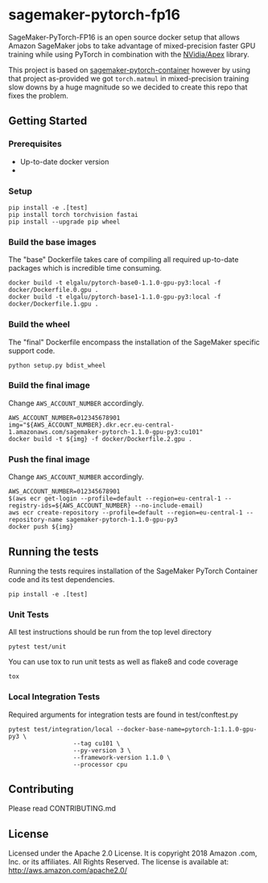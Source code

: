 # sagemaker-pytorch-fp16

SageMaker-PyTorch-FP16 is an open source docker setup that allows Amazon SageMaker jobs to take advantage of mixed-precision faster GPU training while using PyTorch in combination with the [NVidia/Apex](https://github.com/NVIDIA/apex) library.

This project is based on [sagemaker-pytorch-container](https://github.com/aws/sagemaker-pytorch-container) however by using that project as-provided we got `torch.matmul` in mixed-precision training slow downs by a huge magnitude so we decided to create this repo that fixes the problem.

## Getting Started

### Prerequisites
+ Up-to-date docker version
+

### Setup
    pip install -e .[test]
    pip install torch torchvision fastai
    pip install --upgrade pip wheel

### Build the base images
The "base" Dockerfile takes care of compiling all required up-to-date packages which is incredible time consuming.

    docker build -t elgalu/pytorch-base0-1.1.0-gpu-py3:local -f docker/Dockerfile.0.gpu .
    docker build -t elgalu/pytorch-base1-1.1.0-gpu-py3:local -f docker/Dockerfile.1.gpu .

### Build the wheel
The "final" Dockerfile encompass the installation of the SageMaker specific support code.

    python setup.py bdist_wheel

### Build the final image
Change `AWS_ACCOUNT_NUMBER` accordingly.

    AWS_ACCOUNT_NUMBER=012345678901
    img="${AWS_ACCOUNT_NUMBER}.dkr.ecr.eu-central-1.amazonaws.com/sagemaker-pytorch-1.1.0-gpu-py3:cu101"
    docker build -t ${img} -f docker/Dockerfile.2.gpu .

### Push the final image
Change `AWS_ACCOUNT_NUMBER` accordingly.

    AWS_ACCOUNT_NUMBER=012345678901
    $(aws ecr get-login --profile=default --region=eu-central-1 --registry-ids=${AWS_ACCOUNT_NUMBER} --no-include-email)
    aws ecr create-repository --profile=default --region=eu-central-1 --repository-name sagemaker-pytorch-1.1.0-gpu-py3
    docker push ${img}


## Running the tests
Running the tests requires installation of the SageMaker PyTorch Container code and its test dependencies.

    pip install -e .[test]

### Unit Tests
All test instructions should be run from the top level directory

    pytest test/unit

You can use tox to run unit tests as well as flake8 and code coverage

    tox


### Local Integration Tests
Required arguments for integration tests are found in test/conftest.py

    pytest test/integration/local --docker-base-name=pytorch-1:1.1.0-gpu-py3 \
                      --tag cu101 \
                      --py-version 3 \
                      --framework-version 1.1.0 \
                      --processor cpu

## Contributing
Please read CONTRIBUTING.md

## License
Licensed under the Apache 2.0 License. It is copyright 2018 Amazon .com, Inc. or its affiliates. All Rights Reserved. The license is available at: http://aws.amazon.com/apache2.0/
